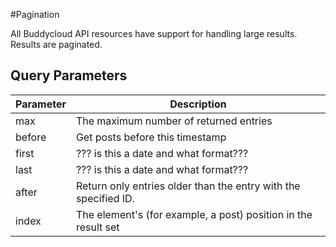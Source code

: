 #Pagination

All Buddycloud API resources have support for handling large results. Results are paginated. 
    
## Query Parameters

Parameter | Description
--------- |  -----------
max       | The maximum number of returned entries
before    | Get posts before this timestamp
first     | ??? is this a date and what format???
last      | ??? is this a date and what format???
after     | Return only entries older than the entry with the specified ID.
index     | The element's (for example, a post) position in the result set

